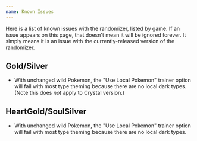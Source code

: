 ```yaml
---
name: Known Issues
---
```

Here is a list of known issues with the randomizer, listed by game. If an issue appears on this page, that doesn't mean it will be ignored forever. It simply means it is an issue with the currently-released version of the randomizer.  

## Gold/Silver

* With unchanged wild Pokemon, the "Use Local Pokemon" trainer option will fail with most type theming because there are no local dark types. (Note this does _not_ apply to Crystal version.)

## HeartGold/SoulSilver

* With unchanged wild Pokemon, the "Use Local Pokemon" trainer option will fail with most type theming because there are no local dark types. 